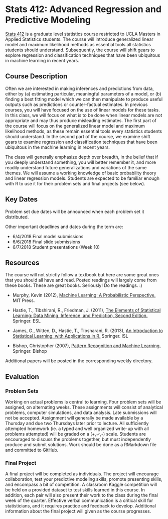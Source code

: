 # Stats 412: Advanced Regression and Predictive Modeling

[Stats 412](http://www.registrar.ucla.edu/Academics/Course-Descriptions/Course-Details?qry=advanced%20regression%20and%20predictive%20modeling&funsel=1) is a graduate level statistics course restricted to UCLA Masters in Applied Statistics students. The course will introduce generalized linear model and maximum likelihood methods as essential tools all statistics students should understand. Subsequently, the course will shift gears to explore regression and classification techniques that have been ubiquitous in machine learning in recent years.

## Course Description

Often we are interested in making inferences and predictions from data, either by (a) estimating particular, meaningful parameters of a model, or (b) finding a best fitting model which we can then manipulate to produce useful outputs such as predictions or counter-factual estimates. In previous courses, you will have focused on the use of linear models for these tasks. In this class, we will focus on what is to be done when linear models are not appropriate and may thus produce misleading estimates. The first part of the course will focus on the generalized linear model and maximum likelihood methods, as these remain essential tools every statistics students should understand. In the second part of the course, we examine shift gears to examine regression and classification techniques that have been ubiquitous in the machine learning in recent years. 

The class will generally emphasize depth over breadth, in the belief that if you deeply understand something, you will better remember it, and more readily understand future generalizations and variations of the same themes. We will assume a working knowledge of basic probability theory and linear regression models. Students are expected to be familiar enough with R to use it for their problem sets and final projects (see below). 

## Key Dates

Problem set due dates will be announced when each problem set it distributed. 

Other important deadlines and dates during the term are: 

* 6/4/2018 Final model submissions
* 6/6/2018 Final slide submissions
* 6/7/2018 Student presentations (Week 10)

## Resources

The course will not strictly follow a textbook but here are some great ones that you should all have and read. Posted readings will largely come from these books. These are great books. Seriously! Do the readings. :)

* Murphy, Kevin (2012), [Machine Learning: A Probabilistic Perspective.](https://doc.lagout.org/science/Artificial%20Intelligence/Machine%20learning/Machine%20Learning_%20A%20Probabilistic%20Perspective%20%5BMurphy%202012-08-24%5D.pdf) MIT Press.

* Hastie, T., Tibshirani, R., Friedman, J. (2011), [The Elements of Statistical Learning: Data Mining, Inference, and Prediction, Second Edition.](https://web.stanford.edu/~hastie/ElemStatLearn/) Springer. ESL

* James, G., Witten, D., Hastie, T., Tibsharani, R. (2013), [An Introduction to Statistical Learning: with Applications in R.](http://www-bcf.usc.edu/~gareth/ISL/) Springer. ISL

* Bishop, Christopher (2007), [Pattern Recognition and Machine Learning.](http://users.isr.ist.utl.pt/~wurmd/Livros/school/Bishop%20-%20Pattern%20Recognition%20And%20Machine%20Learning%20-%20Springer%20%202006.pdf) Springer. Bishop 

Additional papers will be posted in the corresponding weekly directory.

## Evaluation

### Problem Sets

Working on actual problems is central to learning. Four problem sets will be assigned, on alternating weeks. These assignments will consist of analytical problems, computer simulations, and data analysis. Late submissions will not be accepted. Assignment will generally be made available by a Thursday and due two Thursdays later prior to lecture. All sufficiently attempted homework (ie. a typed and well organized write-up with all problems attempted) will be graded on a (+,✓,-) scale. Students are encouraged to discuss the problems together, but must independently produce and submit solutions. Work should be done as a RMarkdown file and committed to GitHub. 

### Final Project

A final project will be completed as individuals. The project will encourage collaboration, test your predictive modeling skills, promote presenting skills, and encompass a bit of competition. A classroom Kaggle competition will be held on a provided dataset to test skills learned in this course. In addition, each pair will also present their work to the class during the final week of the quarter. Effective verbal communication is a critical skill for statisticians, and it requires practice and feedback to develop. Additional information about the final project will given as the course progresses. 





